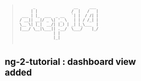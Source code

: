> ```
>        _                 __     ___ 
>       | |               /  |   /   |
>   ___ | |_  ___  _ __   `| |  / /| |
>  / __|| __|/ _ \| '_ \   | | / /_| |
>  \__ \| |_|  __/| |_) | _| |_\___  |
>  |___/ \__|\___|| .__/  \___/    |_/
>                 | |                 
>                 |_|
>  
> ```

# ng-2-tutorial : dashboard view added

